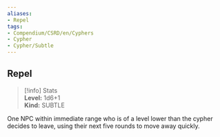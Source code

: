 ```yaml
---
aliases:
- Repel
tags:
- Compendium/CSRD/en/Cyphers
- Cypher
- Cypher/Subtle
---
```


  
## Repel  
>[!info] Stats  
> **Level:** 1d6+1  
> **Kind:** SUBTLE
  
One NPC within immediate range who is of a level lower than the cypher decides to leave, using their next five rounds to move away quickly.